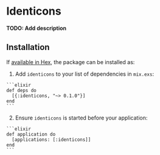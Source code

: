 # Identicons

**TODO: Add description**

## Installation

If [available in Hex](https://hex.pm/docs/publish), the package can be installed as:

  1. Add `identicons` to your list of dependencies in `mix.exs`:

    ```elixir
    def deps do
      [{:identicons, "~> 0.1.0"}]
    end
    ```

  2. Ensure `identicons` is started before your application:

    ```elixir
    def application do
      [applications: [:identicons]]
    end
    ```

